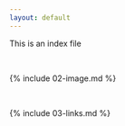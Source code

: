 ```yaml
---
layout: default
---
```


This is an index file

<br>

{% include 02-image.md %}

<br>

{% include 03-links.md %}

